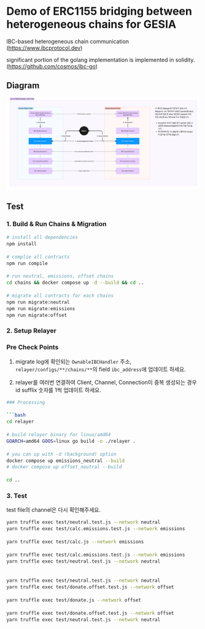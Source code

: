 # Demo of ERC1155 bridging between heterogeneous chains for GESIA

IBC-based heterogeneous chain communication
<br/>
(https://www.ibcprotocol.dev)

significant portion of the golang implementation is implemented in solidity.
<br/>
(https://github.com/cosmos/ibc-go)

## Diagram

![Geasia Diagram](./docs/assets/diagram.jpg)

## Test

### 1. Build & Run Chains & Migration

```bash
# install all dependencies
npm install

# complie all contracts
npm run compile

# run neutral, emissions, offset chains
cd chains && docker compose up -d --build && cd ..

# migrate all contracts for each chains
npm run migrate:neutral
npm run migrate:emissions
npm run migrate:offset
```

### 2. Setup Relayer

### Pre Check Points

1. migrate log에 확인되는 `OwnableIBCHandler` 주소, `relayer/configs/**/chains/**`의 field `ibc_address`에 업데이트 하세요.

2. relayer를 여러번 연결하여 Client, Channel, Connection이 중복 생성되는 경우 id sufflix 숫자를 1씩 업데이트 하세요.


```bash
### Processing

```bash
cd relayer

# build relayer binary for linux/amd64
GOARCH=amd64 GOOS=linux go build -o ./relayer .

# you can up with -d (background) option
docker compose up emissions_neutral --build
# docker compose up offset_neutral --build

cd ..
```

### 3. Test

test file의 channel은 다시 확인해주세요.

```bash
yarn truffle exec test/neutral.test.js --network neutral
yarn truffle exec test/calc.emissions.test.js --network emissions

yarn truffle exec test/calc.js --network emissions

yarn truffle exec test/calc.emissions.test.js --network emissions
yarn truffle exec test/neutral.test.js --network neutral


yarn truffle exec test/neutral.test.js --network neutral
yarn truffle exec test/donate.offset.test.js --network offset

yarn truffle exec test/donate.js --network offset

yarn truffle exec test/donate.offset.test.js --network offset
yarn truffle exec test/neutral.test.js --network neutral
```
